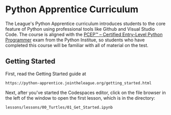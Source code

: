 # Python Apprentice Curriculum 

The League's Python Apprentice curriculum introduces students to the core feature
of Python using professional tools like Github and Visual Studio Code. The
course is aligned with the [PCEP™ – Certified Entry-Level Python Programmer](https://pythoninstitute.org/pcep) 
exam from the Python Institue, so students who have completed this course
will be familiar with all of material on the test. 


## Getting Started

First, read the Getting Started guide at

    https://python-apprentice.jointheleague.org/getting_started.html

Next, after you've started the Codespaces editor, click on the file browser in the left of the 
window to open the first lesson, which is in the directory:

    lessons/lessons/00_Turtles/01_Get_Started.ipynb
